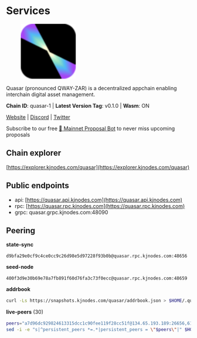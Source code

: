# Services

<figure><img src="https://raw.githubusercontent.com/kj89/cosmos-images/main/logos/quasar.png" width="150" alt=""><figcaption></figcaption></figure>

Quasar (pronounced QWAY-ZAR) is a decentralized  appchain enabling interchain digital asset management.

**Chain ID**: quasar-1 | **Latest Version Tag**: v0.1.0 | **Wasm**: ON

[Website](https://www.quasar.fi) | [Discord](https://discord.gg/quasarfi) | [Twitter](https://twitter.com/QuasarFi)



Subscribe to our free [🤖 Mainnet Proposal Bot](https://t.me/kjnodes_proposal_bot) to never miss upcoming proposals


## Chain explorer
[https://explorer.kjnodes.com/quasar](https://explorer.kjnodes.com/quasar)

## Public endpoints

* api: [https://quasar.api.kjnodes.com](https://quasar.api.kjnodes.com)
* rpc: [https://quasar.rpc.kjnodes.com](https://quasar.rpc.kjnodes.com)
* grpc: quasar.grpc.kjnodes.com:48090

## Peering

**state-sync**

```text
d9bfa29e0cf9c4ce0cc9c26d98e5d97228f93b0b@quasar.rpc.kjnodes.com:48656
```

**seed-node**

```text
400f3d9e30b69e78a7fb891f60d76fa3c73f0ecc@quasar.rpc.kjnodes.com:48659
```

**addrbook**
```bash
curl -Ls https://snapshots.kjnodes.com/quasar/addrbook.json > $HOME/.quasarnode/config/addrbook.json
```

**live-peers** (30)
```bash
peers="a7d96dc929824613315dcc1c90fee119f28cc51f@134.65.193.189:26656,619fc43aceebc5a9f70c6ea95ad2a94319294a54@141.95.103.138:26656,a286b35c9e9626cc7b780120ebe4afa883c059ce@144.76.40.53:18256,d7ea38275af96271fd66194dad3951ef38b8ba7c@193.70.33.64:18256,58a4943a150cc77ab77ded222c44b23548ee702a@146.59.81.23:26667,ff8bfc8a197e279810ccb21acdd987dfd6d3eb54@81.0.248.60:18256,6f9e244b6e225241c02b235f700c2b0788da982d@148.113.159.22:18256,66e0a7d2c2fc75a91627085d0ac5681a35dfd408@37.252.184.234:26656,201eb8fc1e84beb4bdce8ae5614c7abb41e32edb@65.109.160.91:18256,c97640c7c53a32ff301c09b261bbccb35c286dba@65.109.50.30:26656,97e4468ac589eac505a800411c635b14511a61bb@134.65.195.240:26656,01d201ae44c04e30322ed1d5dafdbc48d56ce69a@116.202.170.159:10956,bcbc915effeb5e1f4e96670fd68d20a08ad4efa1@65.108.138.80:18256,7e72f64aab40ddcb1a2cf3a8a5bbf99ee01fc6f0@65.108.9.164:10456,d11f867df7e498de0835e2d1b5bc34334c7337d1@65.109.31.114:2490,88cc4d314c9804a9478e900b6f18a83ea58a98c6@57.128.20.163:18256,5a111b281852be31838ecf1202e59981e618355e@89.116.31.95:18256,1c4d42123dc63fba03bc28d2b5a837879e7de979@162.55.245.149:2040,e92601b6f2cb385b3544c2b5ff0c8dd5a8638ad4@65.108.137.36:26656,10e73ac4ab3f9e1edd89e1aa342eb4d4f11120f0@135.181.128.114:18256,e726816f42831689eab9378d5d577f1d06d25716@176.9.188.21:26656,8688b59432d98b6ded8bed01c3c29d4892ae6e4f@38.146.3.149:18256,e1b058e5cfa2b836ddaa496b10911da62dcf182e@65.21.136.170:58656,298e0e1faf8a5da43514cc2908d2908658e732a0@38.146.3.148:18256,2028d1984d4828fb5662225d12db1a8722b9bfab@135.181.215.62:4740,1bf81f0f4e35769d075300bc46e3998d63bf2bb2@135.181.210.186:26656,83f4a463b8130b9ccf3bc96f80ac213a9a856dfc@34.28.193.244:26656,631775a6e058b5dfca4c68dfb3afec5126301c1b@51.75.146.179:8090,2a40d7036e98f6211773ac427d29937556fc8eb1@54.38.73.121:26656,d9bfa29e0cf9c4ce0cc9c26d98e5d97228f93b0b@65.109.88.38:48656"
sed -i -e "s|^persistent_peers *=.*|persistent_peers = \"$peers\"|" $HOME/.quasarnode/config/config.toml
```
